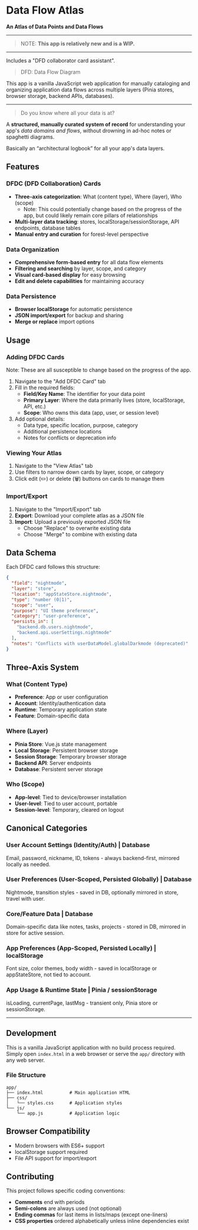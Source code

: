 # Data Flow Atlas

**An Atlas of Data Points and Data Flows**

***

> NOTE: **This app is relatively new and is a WIP.**

***

Includes a "DFD collaborator card assistant".

> DFD: Data Flow Diagram

This app is a vanilla JavaScript web application for manually cataloging and organizing application data flows across multiple layers (Pinia stores, browser storage, backend APIs, databases).

***

> Do you know where all your data is at?

A **structured, manually curated system of record** for understanding your app's *data domains and flows*, without drowning in ad-hoc notes or spaghetti diagrams.

Basically an “architectural logbook” for all your app's data layers.

## Features

### DFDC (DFD Collaboration) Cards
- **Three-axis categorization**: What (content type), Where (layer), Who (scope)
   - Note: This could potentially change based on the progress of the app, but could likely remain core pillars of relationships
- **Multi-layer data tracking**: stores, localStorage/sessionStorage, API endpoints, database tables
- **Manual entry and curation** for forest-level perspective

### Data Organization
- **Comprehensive form-based entry** for all data flow elements
- **Filtering and searching** by layer, scope, and category
- **Visual card-based display** for easy browsing
- **Edit and delete capabilities** for maintaining accuracy

### Data Persistence
- **Browser localStorage** for automatic persistence
- **JSON import/export** for backup and sharing
- **Merge or replace** import options

## Usage

### Adding DFDC Cards

Note: These are all susceptible to change based on the progress of the app.

1. Navigate to the "Add DFDC Card" tab
2. Fill in the required fields:
   - **Field/Key Name**: The identifier for your data point
   - **Primary Layer**: Where the data primarily lives (store, localStorage, API, etc.)
   - **Scope**: Who owns this data (app, user, or session level)
3. Add optional details:
   - Data type, specific location, purpose, category
   - Additional persistence locations
   - Notes for conflicts or deprecation info

### Viewing Your Atlas

1. Navigate to the "View Atlas" tab
2. Use filters to narrow down cards by layer, scope, or category
3. Click edit (✏️) or delete (🗑️) buttons on cards to manage them

### Import/Export

1. Navigate to the "Import/Export" tab
2. **Export**: Download your complete atlas as a JSON file
3. **Import**: Upload a previously exported JSON file
   - Choose "Replace" to overwrite existing data
   - Choose "Merge" to combine with existing data

## Data Schema

Each DFDC card follows this structure:

```json
{
  "field": "nightmode",
  "layer": "store",
  "location": "appStateStore.nightmode",
  "type": "number (0|1)",
  "scope": "user",
  "purpose": "UI theme preference",
  "category": "user-preference",
  "persists_in": [
    "backend.db.users.nightmode",
    "backend.api.userSettings.nightmode"
  ],
  "notes": "Conflicts with userDataModel.globalDarkmode (deprecated)"
}
```

## Three-Axis System

### What (Content Type)
- **Preference**: App or user configuration
- **Account**: Identity/authentication data
- **Runtime**: Temporary application state
- **Feature**: Domain-specific data

### Where (Layer)
- **Pinia Store**: Vue.js state management
- **Local Storage**: Persistent browser storage
- **Session Storage**: Temporary browser storage
- **Backend API**: Server endpoints
- **Database**: Persistent server storage

### Who (Scope)
- **App-level**: Tied to device/browser installation
- **User-level**: Tied to user account, portable
- **Session-level**: Temporary, cleared on logout

## Canonical Categories

### User Account Settings (Identity/Auth)              | Database
Email, password, nickname, ID, tokens - always backend-first, mirrored locally as needed.

### User Preferences (User-Scoped, Persisted Globally) | Database
Nightmode, transition styles - saved in DB, optionally mirrored in store, travel with user.

### Core/Feature Data                                  | Database
Domain-specific data like notes, tasks, projects - stored in DB, mirrored in store for active session.

### App Preferences (App-Scoped, Persisted Locally)    | localStorage
Font size, color themes, body width - saved in localStorage or appStateStore, not tied to account.

### App Usage & Runtime State                          | Pinia / sessionStorage
isLoading, currentPage, lastMsg - transient only, Pinia store or sessionStorage.

-----

## Development
This is a vanilla JavaScript application with no build process required. Simply open `index.html` in a web browser or serve the `app/` directory with any web server.

### File Structure
```
app/
├── index.html          # Main application HTML
├── css/
│   └── styles.css      # Application styles
└── js/
    └── app.js          # Application logic
```

## Browser Compatibility

- Modern browsers with ES6+ support
- localStorage support required
- File API support for import/export

## Contributing

This project follows specific coding conventions:
- **Comments** end with periods
- **Semi-colons** are always used (not optional)
- **Ending commas** for last items in lists/maps (except one-liners)
- **CSS properties** ordered alphabetically unless inline dependencies exist
